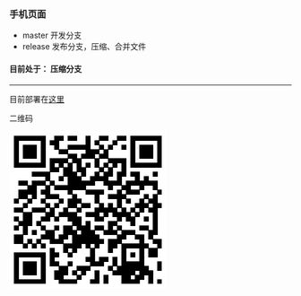 ### 手机页面

+ master 开发分支
+ release 发布分支，压缩、合并文件

#### 目前处于： 压缩分支 
---
目前部署在[这里](http://test-405f7.coding.io)

二维码

[![二维码](/qrcode.png)](http://test-405f7.coding.io)
